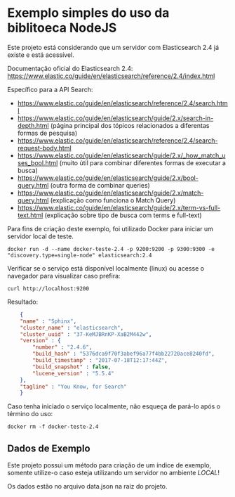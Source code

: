 # Exemplo simples do uso da biblitoeca NodeJS

Este projeto está considerando que um servidor com Elasticsearch 2.4 já existe e está acessível.

Documentação oficial do Elasticsearch 2.4:  https://www.elastic.co/guide/en/elasticsearch/reference/2.4/index.html

Específico para a API Search: 
- https://www.elastic.co/guide/en/elasticsearch/reference/2.4/search.html
- https://www.elastic.co/guide/en/elasticsearch/guide/2.x/search-in-depth.html (página principal dos tópicos relacionados a diferentas formas de pesquisa)
- https://www.elastic.co/guide/en/elasticsearch/reference/2.4/search-request-body.html
- https://www.elastic.co/guide/en/elasticsearch/guide/2.x/_how_match_uses_bool.html (muito útil para combinar diferentes formas de executar a busca)
- https://www.elastic.co/guide/en/elasticsearch/guide/2.x/bool-query.html (outra forma de combinar queries)
- https://www.elastic.co/guide/en/elasticsearch/guide/2.x/match-query.html (explicação como funciona o Match Query)
- https://www.elastic.co/guide/en/elasticsearch/guide/2.x/term-vs-full-text.html (explicação sobre tipo de busca com terms e full-text)


Para fins de criação deste exemplo, foi utilizado Docker para iniciar um servidor local de teste.

```
docker run -d --name docker-teste-2.4 -p 9200:9200 -p 9300:9300 -e "discovery.type=single-node" elasticsearch:2.4
```

Verificar se o serviço está disponível localmente (linux) ou acesse o navegador para visualizar caso prefira:

```
curl http://localhost:9200
```

Resultado:

```json
    {
    "name" : "Sphinx",
    "cluster_name" : "elasticsearch",
    "cluster_uuid" : "37-KeMJBRnKP-XaB2M442w",
    "version" : {
        "number" : "2.4.6",
        "build_hash" : "5376dca9f70f3abef96a77f4bb22720ace8240fd",
        "build_timestamp" : "2017-07-18T12:17:44Z",
        "build_snapshot" : false,
        "lucene_version" : "5.5.4"
    },
    "tagline" : "You Know, for Search"
    }
```


Caso tenha iniciado o serviço localmente, não esqueça de pará-lo após o término do uso:

```
docker rm -f docker-teste-2.4
```

## Dados de Exemplo

Este projeto possui um método para criação de um índice de exemplo, somente utilize-o caso esteja utilizando um servidor no ambiente *LOCAL*!

Os dados estão no arquivo data.json na raiz do projeto.